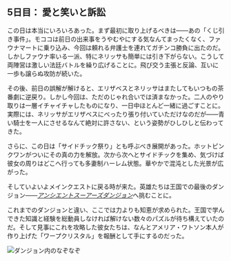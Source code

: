 <!-- title: 愛と笑いと訴訟 -->

## 5日目： 愛と笑いと訴訟

この日は本当にいろいろあった。まず最初に取り上げるべきは――あの「くじ引き事件」。モココは前日の出来事をうやむやにする気なんてまったくなく、ファウナマートに乗り込み、今回は頼れる弁護士を連れてガチンコ勝負に出たのだ。しかしファウナ率いる一派、特にネリッサも簡単には引き下がらない。こうして両陣営は激しい法廷バトルを繰り広げることに。飛び交う主張と反論、互いに一歩も譲らぬ攻防が続いた。

その後、前日の誤解が解けると、エリザベスとネリッサはまたしてもいつもの茶番劇に逆戻り。しかし今回は、ただのじゃれ合いでは済まなかった。二人のやり取りは一層イチャイチャしたものになり、一日中ほとんど一緒に過ごすことに。実際には、ネリッサがエリザベスにべったり張り付いていただけなのだが――青い騎士を一人にさせるなんて絶対に許さない、という姿勢がひしひしと伝わってきた。

さらに、この日は「サイドチック祭り」とも呼ぶべき展開があった。ホットピンクワンがついにその真の力を解放。次から次へとサイドチックを集め、気づけば彼女の周りはどこへ行っても多妻制ハーレム状態。華やかで混沌とした光景が広がった。

そしていよいよメインクエストに戻る時が来た。英雄たちは王国での最後のダンジョン――[_アンシエントスーアーズダンジョン_](https://x.com/hololive_En/status/1831512579405181432)へ挑むことに。

これまでのダンジョンと違い、ここでは力よりも知恵が求められた。王国で学んできた知識と経験を総動員しなければ解けない数々のパズルが待ち構えていたのだ。そして見事にこれを攻略した彼女たちは、なんとアメリア・ワトソン本人が作り上げた「ワープクリスタル」を報酬として手にするのだった。

![ダンジョン内のなぞなぞ](images-opt/sewer-opt.webp)
